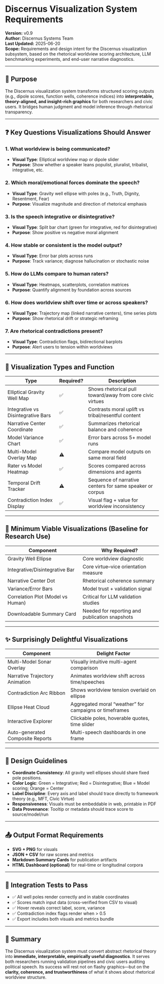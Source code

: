
# Discernus Visualization System Requirements

**Version:** v0.9  
**Author:** Discernus Systems Team  
**Last Updated:** 2025-06-20  
**Scope:** Requirements and design intent for the Discernus visualization subsystem, based on the rhetorical worldview scoring architecture, LLM benchmarking experiments, and end-user narrative diagnostics.

---

## 🎯 Purpose

The Discernus visualization system transforms structured scoring outputs (e.g., dipole scores, function wells, coherence indices) into **interpretable, theory-aligned, and insight-rich graphics** for both researchers and civic users. It bridges human judgment and model inference through rhetorical transparency.

---

## ❓ Key Questions Visualizations Should Answer

### 1. What worldview is being communicated?
- **Visual Type**: Elliptical worldview map or dipole slider
- **Purpose**: Show whether a speaker leans populist, pluralist, tribalist, integrative, etc.

### 2. Which moral/emotional forces dominate the speech?
- **Visual Type**: Gravity well ellipse with poles (e.g., Truth, Dignity, Resentment, Fear)
- **Purpose**: Visualize magnitude and direction of rhetorical emphasis

### 3. Is the speech integrative or disintegrative?
- **Visual Type**: Split bar chart (green for integrative, red for disintegrative)
- **Purpose**: Show positive vs negative moral alignment

### 4. How stable or consistent is the model output?
- **Visual Type**: Error bar plots across runs
- **Purpose**: Track variance; diagnose hallucination or stochastic noise

### 5. How do LLMs compare to human raters?
- **Visual Type**: Heatmaps, scatterplots, correlation matrices
- **Purpose**: Quantify alignment by foundation across sources

### 6. How does worldview shift over time or across speakers?
- **Visual Type**: Trajectory map (linked narrative centers), time series plots
- **Purpose**: Show rhetorical drift or strategic reframing

### 7. Are rhetorical contradictions present?
- **Visual Type**: Contradiction flags, bidirectional barplots
- **Purpose**: Alert users to tension within worldviews

---

## 🧱 Visualization Types and Function

| Type                            | Required? | Description                                                  |
|---------------------------------|-----------|--------------------------------------------------------------|
| Elliptical Gravity Well Map     | ✅         | Shows rhetorical pull toward/away from core civic virtues    |
| Integrative vs Disintegrative Bars | ✅     | Contrasts moral uplift vs tribal/resentful content           |
| Narrative Center Coordinate     | ✅         | Summarizes rhetorical balance and coherence                  |
| Model Variance Chart            | ✅         | Error bars across 5+ model runs                              |
| Multi-Model Overlay Map         | ⚠️         | Compare model outputs on same moral field                    |
| Rater vs Model Heatmap          | ✅         | Scores compared across dimensions and agents                 |
| Temporal Drift Tracker          | ⚠️         | Sequence of narrative centers for same speaker or corpus     |
| Contradiction Index Display     | ✅         | Visual flag + value for worldview inconsistency              |

---

## 📌 Minimum Viable Visualizations (Baseline for Research Use)

| Component                          | Why Required?                                               |
|-----------------------------------|-------------------------------------------------------------|
| Gravity Well Ellipse              | Core worldview diagnostic                                   |
| Integrative/Disintegrative Bar    | Core virtue–vice orientation measure                        |
| Narrative Center Dot              | Rhetorical coherence summary                                |
| Variance/Error Bars               | Model trust + validation signal                             |
| Correlation Plot (Model vs Human) | Critical for LLM validation studies                         |
| Downloadable Summary Card         | Needed for reporting and publication snapshots              |

---

## ✨ Surprisingly Delightful Visualizations

| Component                          | Delight Factor                                              |
|-----------------------------------|-------------------------------------------------------------|
| Multi-Model Sonar Overlay         | Visually intuitive multi-agent comparison                   |
| Narrative Trajectory Animation    | Animates worldview shift across time/speeches               |
| Contradiction Arc Ribbon          | Shows worldview tension overlaid on ellipse                 |
| Ellipse Heat Cloud                | Aggregated moral “weather” for campaigns or timeframes      |
| Interactive Explorer              | Clickable poles, hoverable quotes, time slider              |
| Auto-generated Composite Reports  | Multi-speech dashboards in one frame                        |

---

## 📐 Design Guidelines

- **Coordinate Consistency**: All gravity well ellipses should share fixed pole positions.
- **Color Logic**: Green = Integrative; Red = Disintegrative; Blue = Model scoring; Orange = Center
- **Label Discipline**: Every axis and label should trace directly to framework theory (e.g., MFT, Civic Virtue)
- **Responsiveness**: Visuals must be embeddable in web, printable in PDF
- **Data Provenance**: Tooltip or metadata should trace score to source/model/run

---

## 📤 Output Format Requirements

- **SVG + PNG** for visuals
- **JSON + CSV** for raw scores and metrics
- **Markdown Summary Cards** for publication artifacts
- **HTML Dashboard (optional)** for real-time or longitudinal corpora

---

## 🧪 Integration Tests to Pass

- ✅ All well poles render correctly and in stable coordinates  
- ✅ Scores match input data (cross-verified from CSV to visual)  
- ✅ Hover reveals correct label, score, variance  
- ✅ Contradiction index flags render when > 0.5  
- ✅ Export includes both visuals and metrics bundle

---

## 🧠 Summary

The Discernus visualization system must convert abstract rhetorical theory into **immediate, interpretable, empirically useful diagnostics**. It serves both researchers running validation pipelines and civic users auditing political speech. Its success will rest not on flashy graphics—but on the **clarity, coherence, and trustworthiness** of what it shows about rhetorical worldview structure.

